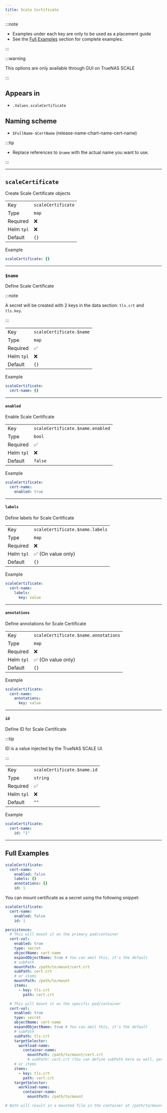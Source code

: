 ```yaml
---
title: Scale Certificate
---
```


:::note

- Examples under each key are only to be used as a placement guide
- See the [Full Examples](#full-examples) section for complete examples.

:::

:::warning

This options are only available through GUI on TrueNAS SCALE

:::

## Appears in

- `.Values.scaleCertificate`

## Naming scheme

- `$FullName-$CertName` (release-name-chart-name-cert-name)

:::tip

- Replace references to `$name` with the actual name you want to use.

:::

---

## `scaleCertificate`

Create Scale Certificate objects

|            |                    |
| ---------- | ------------------ |
| Key        | `scaleCertificate` |
| Type       | `map`              |
| Required   | ❌                 |
| Helm `tpl` | ❌                 |
| Default    | `{}`               |

Example

```yaml
scaleCertificate: {}
```

---

### `$name`

Define Scale Certificate

:::note

A secret will be created with 2 keys in the data section: `tls.crt` and `tls.key`.

:::

|            |                          |
| ---------- | ------------------------ |
| Key        | `scaleCertificate.$name` |
| Type       | `map`                    |
| Required   | ✅                       |
| Helm `tpl` | ❌                       |
| Default    | `{}`                     |

Example

```yaml
scaleCertificate:
  cert-name: {}
```

---

#### `enabled`

Enable Scale Certificate

|            |                                  |
| ---------- | -------------------------------- |
| Key        | `scaleCertificate.$name.enabled` |
| Type       | `bool`                           |
| Required   | ✅                               |
| Helm `tpl` | ❌                               |
| Default    | `false`                          |

Example

```yaml
scaleCertificate:
  cert-name:
    enabled: true
```

---

#### `labels`

Define labels for Scale Certificate

|            |                                 |
| ---------- | ------------------------------- |
| Key        | `scaleCertificate.$name.labels` |
| Type       | `map`                           |
| Required   | ❌                              |
| Helm `tpl` | ✅ (On value only)              |
| Default    | `{}`                            |

Example

```yaml
scaleCertificate:
  cert-name:
    labels:
      key: value
```

---

#### `annotations`

Define annotations for Scale Certificate

|            |                                      |
| ---------- | ------------------------------------ |
| Key        | `scaleCertificate.$name.annotations` |
| Type       | `map`                                |
| Required   | ❌                                   |
| Helm `tpl` | ✅ (On value only)                   |
| Default    | `{}`                                 |

Example

```yaml
scaleCertificate:
  cert-name:
    annotations:
      key: value
```

---

#### `id`

Define ID for Scale Certificate

:::tip

ID is a value injected by the TrueNAS SCALE UI.

:::

|            |                             |
| ---------- | --------------------------- |
| Key        | `scaleCertificate.$name.id` |
| Type       | `string`                    |
| Required   | ✅                          |
| Helm `tpl` | ❌                          |
| Default    | `""`                        |

Example

```yaml
scaleCertificate:
  cert-name:
    id: "1"
```

---

## Full Examples

```yaml
scaleCertificate:
  cert-name:
    enabled: false
    labels: {}
    annotations: {}
    id: 1
```

You can mount certificate as a secret using the following snippet:

```yaml
scaleCertificate:
  cert-name:
    enabled: false
    id: 1

persistence:
  # This will mount it on the primary pod/container
  cert-vol:
    enabled: true
    type: secret
    objectName: cert-name
    expandObjectName: true # You can omit this, it's the default
    # subPath
    mountPath: /path/to/mount/cert.crt
    subPath: cert.crt
    # or items
    mountPath: /path/to/mount
    items:
      - key: tls.crt
        path: cert.crt

  # This will mount it on the specific pod/container
  cert-vol:
    enabled: true
    type: secret
    objectName: cert-name
    expandObjectName: true # You can omit this, it's the default
    # subPath
    subPath: tls.crt
    targetSelector:
      workload-name:
        container-name:
          mountPath: /path/to/mount/cert.crt
          # subPath: cert.crt (You can define subPath here as well, per container)
    # or items
    items:
      - key: tls.crt
        path: cert.crt
    targetSelector:
      workload-name:
        container-name:
          mountPath: /path/to/mount

# Both will result in a mounted file in the container at /path/to/mount/cert.crt
```
